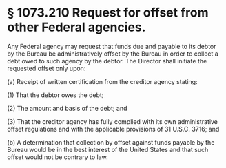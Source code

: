 # § 1073.210   Request for offset from other Federal agencies.

Any Federal agency may request that funds due and payable to its debtor by the Bureau be administratively offset by the Bureau in order to collect a debt owed to such agency by the debtor. The Director shall initiate the requested offset only upon:


(a) Receipt of written certification from the creditor agency stating:


(1) That the debtor owes the debt;


(2) The amount and basis of the debt; and


(3) That the creditor agency has fully complied with its own administrative offset regulations and with the applicable provisions of 31 U.S.C. 3716; and


(b) A determination that collection by offset against funds payable by the Bureau would be in the best interest of the United States and that such offset would not be contrary to law.





